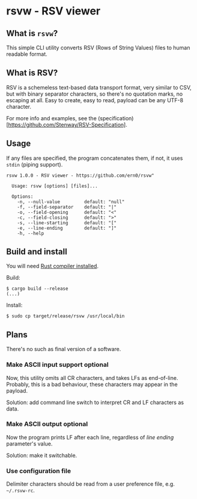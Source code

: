 # rsvw - RSV viewer 

## What is `rsvw`?

This simple CLI utility 
converts
RSV (Rows of String Values) files
to human readable format.

## What is RSV?

RSV is a schemeless text-based data transport format,
very similar to CSV, but with binary separator characters,
so there's no quotation marks, no escaping at all.
Easy to create, easy to read, 
payload can be any UTF-8 character.

For more info and examples,
see the (specification)[https://github.com/Stenway/RSV-Specification].

## Usage

If any files are specified, 
the program concatenates them, 
if not, it uses `stdin` (piping support).

```
rsvw 1.0.0 - RSV viewer - https://github.com/ern0/rsvw"

  Usage: rsvw [options] [files]...

  Options:
    -n, --null-value         default: "null"
    -f, --field-separator    default: "|"
    -o, --field-opening      default: "<"
    -c, --field-closing      default: ">"
    -s, --line-starting      default: "["
    -e, --line-ending        default: "]"
    -h, --help
```

## Build and install

You will need [Rust compiler installed](https://www.rust-lang.org/learn/get-started).

Build:
```
$ cargo build --release
(...)
```

Install:
```
$ sudo cp target/release/rsvw /usr/local/bin
```

## Plans

There's no such as final version of a software.

### Make ASCII input support optional

Now, this utility omits all CR characters,
and takes LFs as end-of-line.
Probably, this is a bad behaviour,
these characters may appear in the payload.

Solution: add command line switch to
interpret CR and LF characters as data.

### Make ASCII output optional

Now the program prints LF after each line,
regardless of *line ending* parameter's value.

Solution: make it switchable.

### Use configuration file 

Delimiter characters 
should be read 
from a user preference file,
e.g. `~/.rsvw-rc`.
